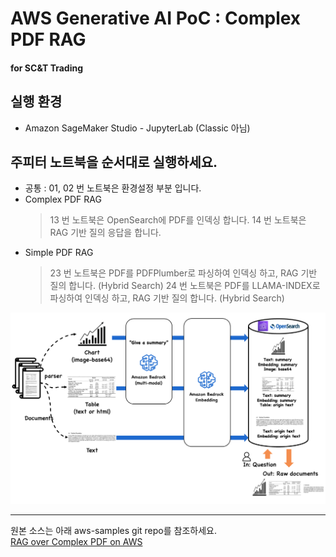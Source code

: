 # AWS Generative AI PoC : Complex PDF RAG
#### for SC&T Trading

## 실행 환경
- Amazon SageMaker Studio - JupyterLab (Classic 아님)

## 주피터 노트북을 순서대로 실행하세요.
- 공통 : 01, 02 번 노트북은 환경설정 부분 입니다.
- Complex PDF RAG
  > 13 번 노트북은 OpenSearch에 PDF를 인덱싱 합니다.
  > 14 번 노트북은 RAG 기반 질의 응답을 합니다.
- Simple PDF RAG
  > 23 번 노트북은 PDF를 PDFPlumber로 파싱하여 인덱싱 하고, RAG 기반 질의 합니다. (Hybrid Search)
  > 24 번 노트북은 PDF를 LLAMA-INDEX로 파싱하여 인덱싱 하고, RAG 기반 질의 합니다. (Hybrid Search)

![flow](./img/complex-pdf-workflow.png)

---

원본 소스는 아래 aws-samples git repo를 참조하세요.<br>
[RAG over Complex PDF on AWS](https://github.com/aws-samples/aws-ai-ml-workshop-kr/tree/c3d2185f419790905a2879284bf0c050355e0702/genai/aws-gen-ai-kr/20_applications/02_qa_chatbot/10_hands_on_lab/02_rag_over_complex_pdf)